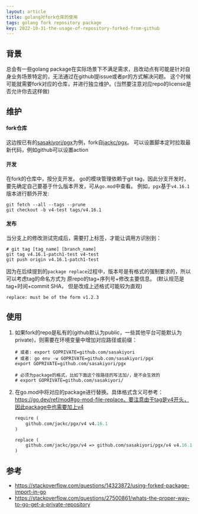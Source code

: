 ```yaml
---
layout: article
title: golang对fork仓库的使用
tags: golang fork repository package
key: 2022-10-31-the-usage-of-repository-forked-from-github
---
```


## 背景
总会有一些golang package在实际场景下不满足需求，且改动点有可能是针对自身业务场景特定的，无法通过在github提issue或者pr的方式解决问题。
这个时候可能就需要fork对应的仓库，并进行独立维护。(当然要注意对应repo的license是否允许你去这样做)

## 维护
#### fork仓库
   这边按已有的[sasakiyori/pgx](https://github.com/sasakiyori/pgx)为例，fork自[jackc/pgx](https://github.com/jackc/pgx)。
   可以设置脚本定时拉取最新代码，例如github可以设置action

#### 开发
   在fork的仓库中，按分支开发。
   go的模块管理依赖于git tag，因此分支开发时，要先确定自己要基于什么版本开发，可从`go.mod`中查看。
   例如，`pgx`基于`v4.16.1`版本进行额外开发:
   ```shell
   git fetch --all --tags --prune
   git checkout -b v4-test tags/v4.16.1
   ```

#### 发布
   当分支上的修改测试完成后，需要打上标签，才能让调用方识别到：
   ```shell
   # git tag [tag_name] [branch_name]
   git tag v4.16.1-patch1-test v4-test
   git push origin v4.16.1-patch1-test
   ```
   因为在后续提到的`package replace`过程中，版本号是有格式的强制要求的，所以可以考虑tag的命名方式为 原repo的tag+序列号+修改主要信息。
   (默认规范是tag+时间+commit SHA， 但是改成上述格式可能较为直观)
   ```shell
   replace: must be of the form v1.2.3
   ```

## 使用
1. 如果fork的repo是私有的(github默认为public，一些其他平台可能默认为private)，则需要在环境变量中增加对应路径或前缀：
   ```shell
   # 或者: export GOPRIVATE=github.com/sasakiyori
   # 或者: go env -w GOPRIVATE=github.com/sasakiyori/pgx
   export GOPRIVATE=github.com/sasakiyori/pgx

   # 必须为package的格式，比如下面这个按路径的写法加/，是不会生效的
   # export GOPRIVATE=github.com/sasakiyori/
   ```

2. 在go.mod中将对应的package进行替换。具体格式含义可参考：https://go.dev/ref/mod#go-mod-file-replace。要注意由于tag是v4开头，因此package中也需要加上v4
   ```mod
   require (
       github.com/jackc/pgx/v4 v4.16.1
   )

   replace (
       github.com/jackc/pgx/v4 => github.com/sasakiyori/pgx/v4 v4.16.1-patch1-test
   )
   ```

## 参考
- https://stackoverflow.com/questions/14323872/using-forked-package-import-in-go
- https://stackoverflow.com/questions/27500861/whats-the-proper-way-to-go-get-a-private-repository
